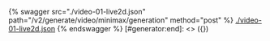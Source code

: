 [#generator:start]: <> ({ "template": "openapi" })
{% swagger src="./video-01-live2d.json" path="/v2/generate/video/minimax/generation" method="post" %}
[./video-01-live2d.json](./video-01-live2d.json)
{% endswagger %}
[#generator:end]: <> ({})